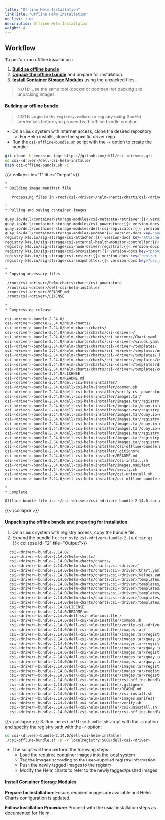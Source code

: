 ```yaml
---
title: "Offline Helm Installation"
linkTitle: "Offline Helm Installation"
no_list: true
description: Offline Helm Installation
weight: 4
---
```


## Workflow

To perform an offline installation :

1. [**Build an offline bundle**](../offline#building-an-offline-bundle-2)
2. [**Unpack the offline bundle**](../offline#unpacking-the-offline-bundle-and-preparing-for-installation-2) and prepare for installation.
3. [**Install Container Storage Modules**](../offline#install-container-storage-module-2) using the unpacked files.

>NOTE: Use the same tool (docker or podman) for packing and unpacking images.

#### **Building an offline bundle**
>NOTE: Login to the `registry.redhat.io` registry using RedHat credentials before you proceed with offline bundle creation.

- On a Linux system with Internet access, clone the desired repository:
  - For Helm installs, clone the specific driver repo.
- Run the `csi-offline-bundle.sh` script with the `-c` option to create the bundle:
```bash
git clone -b <version tag> https://github.com/dell/csi-<driver>.git
cd csi-<driver>/dell-csi-helm-installer
bash csi-offline-bundle.sh -c
```
{{< collapse id="1" title="Output">}}
```bash
*
* Building image manifest file

   Processing files in /root/csi-<driver>/helm-charts/charts/csi-<driver>

*
* Pulling and saving container images

quay.io/dell/container-storage-modules/csi-metadata-retriever:{{< version-docs key="metadata_retriever_latest_version" >}}
quay.io/dell/container-storage-modules/csi-powerstore:{{< version-docs key="PStore_latestVersion" >}}
quay.io/dell/container-storage-modules/dell-csi-replicator:{{< version-docs key="replicator_latest_version" >}}
quay.io/dell/container-storage-modules/podmon:{{< version-docs key="podmon_latest_version" >}}
registry.k8s.io/sig-storage/csi-attacher:{{< version-docs key="attacher_latest_version" >}}
registry.k8s.io/sig-storage/csi-external-health-monitor-controller:{{< version-docs key="health_monitor_controller_latest_version" >}}
registry.k8s.io/sig-storage/csi-node-driver-registrar:{{< version-docs key="node_driver_registrar_latest_version" >}}
registry.k8s.io/sig-storage/csi-provisioner:{{< version-docs key="provisioner_latest_version" >}}
registry.k8s.io/sig-storage/csi-resizer:{{< version-docs key="resizer_latest_version" >}}
registry.k8s.io/sig-storage/csi-snapshotter:{{< version-docs key="csi_snapshotter_latest_version" >}}

*
* Copying necessary files

 /root/csi-<driver>/helm-charts/charts/csi-powerstore
 /root/csi-<driver>/dell-csi-helm-installer
 /root/csi-<driver>/README.md
 /root/csi-<driver>/LICENSE

*
* Compressing release

csi-<driver>-bundle-2.14.0/
csi-<driver>-bundle-2.14.0/helm-charts/
csi-<driver>-bundle-2.14.0/helm-charts/charts/
csi-<driver>-bundle-2.14.0/helm-charts/charts/csi-<driver>/
csi-<driver>-bundle-2.14.0/helm-charts/charts/csi-<driver>/Chart.yaml
csi-<driver>-bundle-2.14.0/helm-charts/charts/csi-<driver>/values.yaml
csi-<driver>-bundle-2.14.0/helm-charts/charts/csi-<driver>/templates/
csi-<driver>-bundle-2.14.0/helm-charts/charts/csi-<driver>/templates/node.yaml
csi-<driver>-bundle-2.14.0/helm-charts/charts/csi-<driver>/templates/_helpers.tpl
csi-<driver>-bundle-2.14.0/helm-charts/charts/csi-<driver>/templates/csidriver.yaml
csi-<driver>-bundle-2.14.0/helm-charts/charts/csi-<driver>/templates/driver-config-params.yaml
csi-<driver>-bundle-2.14.0/helm-charts/charts/csi-<driver>/templates/controller.yaml
csi-<driver>-bundle-2.14.0/LICENSE
csi-<driver>-bundle-2.14.0/README.md
csi-<driver>-bundle-2.14.0/dell-csi-helm-installer/
csi-<driver>-bundle-2.14.0/dell-csi-helm-installer/common.sh
csi-<driver>-bundle-2.14.0/dell-csi-helm-installer/verify-csi-powerstore.sh
csi-<driver>-bundle-2.14.0/dell-csi-helm-installer/images.tar/
csi-<driver>-bundle-2.14.0/dell-csi-helm-installer/images.tar/registry.k8s.io-sig-storage-csi-resizer-{{< version-docs key="resizer_latest_version" >}}.tar
csi-<driver>-bundle-2.14.0/dell-csi-helm-installer/images.tar/quay.io-dell-container-storage-modules-csi-metadata-retriever-{{< version-docs key="metadata_retriever_latest_version" >}}.tar
csi-<driver>-bundle-2.14.0/dell-csi-helm-installer/images.tar/registry.k8s.io-sig-storage-csi-attacher-{{< version-docs key="attacher_latest_version" >}}.tar
csi-<driver>-bundle-2.14.0/dell-csi-helm-installer/images.tar/quay.io-dell-container-storage-modules-csi-powerstore-{{< version-docs key="PStore_latestVersion" >}}.tar
csi-<driver>-bundle-2.14.0/dell-csi-helm-installer/images.tar/registry.k8s.io-sig-storage-csi-snapshotter-{{< version-docs key="csi_snapshotter_latest_version" >}}.tar
csi-<driver>-bundle-2.14.0/dell-csi-helm-installer/images.tar/quay.io-dell-container-storage-modules-dell-csi-replicator-{{< version-docs key="replicator_latest_version" >}}.tar
csi-<driver>-bundle-2.14.0/dell-csi-helm-installer/images.tar/quay.io-dell-container-storage-modules-podmon-{{< version-docs key="podmon_latest_version" >}}.tar
csi-<driver>-bundle-2.14.0/dell-csi-helm-installer/images.tar/registry.k8s.io-sig-storage-csi-external-health-monitor-controller-{{< version-docs key="health_monitor_controller_latest_version" >}}.tar
csi-<driver>-bundle-2.14.0/dell-csi-helm-installer/images.tar/registry.k8s.io-sig-storage-csi-node-driver-registrar-{{< version-docs key="node_driver_registrar_latest_version" >}}.tar
csi-<driver>-bundle-2.14.0/dell-csi-helm-installer/images.tar/registry.k8s.io-sig-storage-csi-provisioner-{{< version-docs key="provisioner_latest_version" >}}.tar
csi-<driver>-bundle-2.14.0/dell-csi-helm-installer/csi-offline-bundle.md
csi-<driver>-bundle-2.14.0/dell-csi-helm-installer/.gitignore
csi-<driver>-bundle-2.14.0/dell-csi-helm-installer/README.md
csi-<driver>-bundle-2.14.0/dell-csi-helm-installer/csi-install.sh
csi-<driver>-bundle-2.14.0/dell-csi-helm-installer/images.manifest
csi-<driver>-bundle-2.14.0/dell-csi-helm-installer/verify.sh
csi-<driver>-bundle-2.14.0/dell-csi-helm-installer/csi-uninstall.sh
csi-<driver>-bundle-2.14.0/dell-csi-helm-installer/csi-offline-bundle.sh

*
* Complete

Offline bundle file is: ~/csi-<driver>/csi-<driver>-bundle-2.14.0.tar.gz
```
{{< /collapse >}}

#### **Unpacking the offline bundle and preparing for installation**

1. On a Linux system with registry access, copy the bundle file.
2.  Expand the bundle file: `tar xvfz csi-<driver>-bundle-2.14.0.tar.gz`
{{< collapse id="2" title="Output">}}

```bash
  csi-<driver>-bundle-2.14.0/
  csi-<driver>-bundle-2.14.0/helm-charts/
  csi-<driver>-bundle-2.14.0/helm-charts/charts/
  csi-<driver>-bundle-2.14.0/helm-charts/charts/csi-<driver>/
  csi-<driver>-bundle-2.14.0/helm-charts/charts/csi-<driver>/Chart.yaml
  csi-<driver>-bundle-2.14.0/helm-charts/charts/csi-<driver>/values.yaml
  csi-<driver>-bundle-2.14.0/helm-charts/charts/csi-<driver>/templates/
  csi-<driver>-bundle-2.14.0/helm-charts/charts/csi-<driver>/templates/node.yaml
  csi-<driver>-bundle-2.14.0/helm-charts/charts/csi-<driver>/templates/_helpers.tpl
  csi-<driver>-bundle-2.14.0/helm-charts/charts/csi-<driver>/templates/csidriver.yaml
  csi-<driver>-bundle-2.14.0/helm-charts/charts/csi-<driver>/templates/driver-config-params.yaml
  csi-<driver>-bundle-2.14.0/helm-charts/charts/csi-<driver>/templates/controller.yaml
  csi-<driver>-bundle-2.14.0/LICENSE
  csi-<driver>-bundle-2.14.0/README.md
  csi-<driver>-bundle-2.14.0/dell-csi-helm-installer/
  csi-<driver>-bundle-2.14.0/dell-csi-helm-installer/common.sh
  csi-<driver>-bundle-2.14.0/dell-csi-helm-installer/verify-csi-<driver>.sh
  csi-<driver>-bundle-2.14.0/dell-csi-helm-installer/images.tar/
  csi-<driver>-bundle-2.14.0/dell-csi-helm-installer/images.tar/registry.k8s.io-sig-storage-csi-resizer-{{< version-docs key="resizer_latest_version" >}}.tar
  csi-<driver>-bundle-2.14.0/dell-csi-helm-installer/images.tar/quay.io-dell-container-storage-modules-csi-metadata-retriever-{{< version-docs key="metadata_retriever_latest_version" >}}.tar
  csi-<driver>-bundle-2.14.0/dell-csi-helm-installer/images.tar/registry.k8s.io-sig-storage-csi-attacher-{{< version-docs key="attacher_latest_version" >}}.tar
  csi-<driver>-bundle-2.14.0/dell-csi-helm-installer/images.tar/quay.io-dell-container-storage-modules-csi-<driver>-{{< version-docs key="PStore_latestVersion" >}}.tar
  csi-<driver>-bundle-2.14.0/dell-csi-helm-installer/images.tar/registry.k8s.io-sig-storage-csi-snapshotter-{{< version-docs key="csi_snapshotter_latest_version" >}}.tar
  csi-<driver>-bundle-2.14.0/dell-csi-helm-installer/images.tar/quay.io-dell-container-storage-modules-dell-csi-replicator-{{< version-docs key="replicator_latest_version" >}}.tar
  csi-<driver>-bundle-2.14.0/dell-csi-helm-installer/images.tar/quay.io-dell-container-storage-modules-podmon-{{< version-docs key="podmon_latest_version" >}}.tar
  csi-<driver>-bundle-2.14.0/dell-csi-helm-installer/images.tar/registry.k8s.io-sig-storage-csi-external-health-monitor-controller-{{< version-docs key="health_monitor_controller_latest_version" >}}.tar
  csi-<driver>-bundle-2.14.0/dell-csi-helm-installer/images.tar/registry.k8s.io-sig-storage-csi-node-driver-registrar-{{< version-docs key="node_driver_registrar_latest_version" >}}.tar
  csi-<driver>-bundle-2.14.0/dell-csi-helm-installer/images.tar/registry.k8s.io-sig-storage-csi-provisioner-{{< version-docs key="provisioner_latest_version" >}}.tar
  csi-<driver>-bundle-2.14.0/dell-csi-helm-installer/csi-offline-bundle.md
  csi-<driver>-bundle-2.14.0/dell-csi-helm-installer/.gitignore
  csi-<driver>-bundle-2.14.0/dell-csi-helm-installer/README.md
  csi-<driver>-bundle-2.14.0/dell-csi-helm-installer/csi-install.sh
  csi-<driver>-bundle-2.14.0/dell-csi-helm-installer/images.manifest
  csi-<driver>-bundle-2.14.0/dell-csi-helm-installer/verify.sh
  csi-<driver>-bundle-2.14.0/dell-csi-helm-installer/csi-uninstall.sh
  csi-<driver>-bundle-2.14.0/dell-csi-helm-installer/csi-offline-bundle.sh
```
{{< /collapse >}}
3. Run the `csi-offline-bundle.sh` script with the `-p` option and specify the registry path with the `-r` option:
```bash
cd csi-<driver>-bundle-2.14.0/dell-csi-helm-installer
./csi-offline-bundle.sh -p -r localregistry:5000/dell-csi-<driver>
```

 * The script will then perform the following steps:
   - Load the required container images into the local system
   - Tag the images according to the user-supplied registry information
   - Push the newly tagged images to the registry
   - Modify the Helm charts to refer to the newly tagged/pushed images

#### **Install Container Storage Modules**

**Prepare for Installation:**  Ensure required images are available and Helm Charts configuration is updated.

**Follow Installation Procedure:** Proceed with the usual installation steps as documented for [Helm](docs/getting-started/installation/helm).